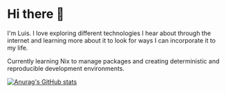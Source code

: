 # Hi there 👋

I'm Luis. I love exploring different technologies I hear about through the internet and learning more about it to look for ways I can incorporate it to my life.

Currently learning Nix to manage packages and creating deterministic and reproducible development environments.

[![Anurag's GitHub stats](https://github-readme-stats.vercel.app/api?username=curlyLasagna)](https://github.com/anuraghazra/github-readme-stats)
